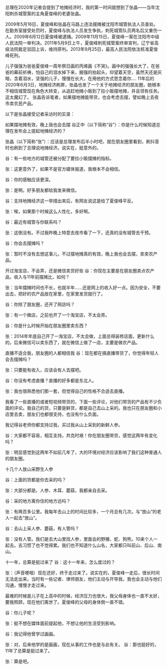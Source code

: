 

总理在2020年记者会提到了地摊经济时，我的第一时间就想到了张晶——当年沈阳刺杀城管案的主角夏俊峰的老婆张晶。 

2009年5月16日，夏俊峰和张晶在马路上违法摆摊被沈阳市城管执法人员查处。在勤务室接受处罚时，夏俊峰与执法人员发生争执，刺死城管队员两名后又重伤一人。2009年6月12日夏俊峰被逮捕。2009年11月15日，夏俊峰一案在沈阳市中级人民法院一审判决。2011年5月9日上午，夏俊峰刺死城管案终审宣判，辽宁省高级法院裁定驳回上诉，维持原判。2013年9月25日，最高人民法院依法核准夏俊峰死刑。

儿子强强为爸爸夏俊峰一周年祭日画的丙烯画《不哭》。画中的强强长大了，在爸爸的幕前祈祷，怕自己的泪水掉下来，掘强的抬起头，仰望着天空，虽然天还是灰暗，含着泪水，坚强的儿子，慢慢在长大，在用他的方式思念着你&#8230;. 11年后的2020年6月3日，地摊经济刷屏，张晶也发了一个关于地摊经济的朋友圈，她根本不相信城管现在角色大转变，从追赶地摊小贩到了拉小贩摆地摊，并且领有任务。这太魔幻了。 张晶告诉笔者，如果摆地摊能带货，也会考虑去摆，譬如晚上去夜市卖农民产品。

以下是张晶接受记者采访时的实录：

如果摆地摊有效，晚上我也会去摆 谷正中（以下简称“谷”）：你是什么时候知道总理在发布会上提起地摊经济的？

张晶（以下简称“张”）：应该是总理发布后半小时吧，就在朋友圈里看到，刷抖音时也刷到了总理说地摊经济。说实在，挺意外的。

谷：有一些地方的城管还被分配了要拉小贩摆摊的指标。

张：这更意外了，如果不是官方媒体报道，我根本不会相信。

谷：你的感触应该更深。

张：是啊。好多朋友都给我发来微信。

谷：支持地摊经济这一举措出来后，有网友说这是给了夏俊峰平反。

张：唉，如果那个时候这么人性化，多好啊。

谷：最近有城管与你联系吗？

张：这倒没有。不过我昨晚上特意去夜市看了一下，还真的没有城管去干预。

谷：你会去摆摊吗？

张：暂时不没有去想这事儿，不过摆地摊真的有效，晚上我也会去摆，卖卖农产品。

开过淘宝店，不会弄，还是微信卖货好些 谷：你现在主要是在朋友圈卖点农产品，收入与11年前摆摊比，如何？

张：当年摆摊时间也不长，也就半年……还是网上的收入好一点。因为安全，不要出去，把好的农产品放在家里，在家里发货就行了。

谷：你除了朋友圈，还开了网店吗？

张：有一个微店，之前也开了一个淘宝店，不太会弄。

谷：你是什么时候开始在朋友圈里卖东西？

张：2014年年底自己开了一淘宝店，不太会做，上面总得装修店面，更新什么的。后来微信可以卖东西了，就在微信上做了一店，主要是做农产品。

直播不适合我，朋友圈的人都相信我 谷：现在都在搞直播带货了，你觉得年轻人会去摆摊吗？

张：只要能有收入，应该会有人去摆吧。

谷：你没有考虑直播？直播的好多都是东北人。

张：我也很熟悉他们那一套，但觉得自己的性格不合适去直播。

我看了一些直播的或者短视频带货的，下面一些评论，对他们带货的产品有不少负面的评论。我自己的货，只要是鲜货，都是自己去山上采的。我也只在朋友圈和小店里去卖，朋友们也都很支持，也没有什么负面。

我记得谷老师你都支持过我，买过我从山上采到的新鲜人参。

谷：大家都不容易，相互支持。共克时艰！你在朋友圈带货，感觉这两年有变化吗？

张：明显感觉到这两年不如前几年了，大的环境对经济应该影响了我们这种普通人的朋友圈。

十几个人放山采野生人参 

谷：上面的货都是你去采的吗？

张：大部分都是。人参、木耳、蘑菇，我都亲自去采。

谷：采的地方离你住的地方远吗？

张：有两百多公里。我每年去山上的时间比较多，一个月总有几次。与“放山”的老人一起去“放山”。

谷：去山上采人参、蘑菇，有人管吗？

张：没有人管。我们是去大山里找人参，里面会的野猪、蛇、狗熊。10来个人一起去。去习惯了也不觉得累。我们也不知道什么山名，大家都只叫前山、后山、南山。

十一年，总算是挺过来了 谷：这十一年来，怎么度过的？

张：（声音哽咽）现在还好，终于走过来了。说实在的，夏俊峰一走后，很长时间无法走出来。当时有一些记者、律师朋友，他们主动与开导我，我也会主动与他们沟通，慢慢才走过来。

最难的时候是儿子在上高中的时候，经济压力也很大，我父母身体也一直不太好，要我照顾，现在他们离世了。夏俊峰的父母的身体倒一直不错。

谷：你儿子呢？

张：挺不想在媒体面前提起他，不想让他的生活受到影响。

谷：我记得他曾学过画画。

张：对，后来他学的是画画，现在从事的工作也是与此有关。 谷：那也挺好的，11年了总算是挺过来了。

张：算是吧。 


